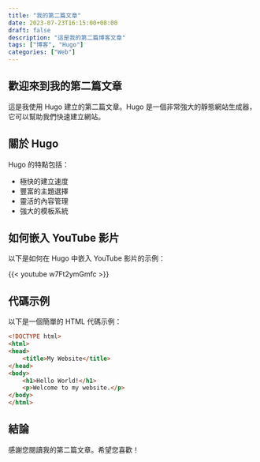 ```yaml
---
title: "我的第二篇文章"
date: 2023-07-23T16:15:00+08:00
draft: false
description: "這是我的第二篇博客文章"
tags: ["博客", "Hugo"]
categories: ["Web"]
---
```


## 歡迎來到我的第二篇文章

這是我使用 Hugo 建立的第二篇文章。Hugo 是一個非常強大的靜態網站生成器，它可以幫助我們快速建立網站。

## 關於 Hugo

Hugo 的特點包括：

- 極快的建立速度
- 豐富的主題選擇
- 靈活的內容管理
- 強大的模板系統

## 如何嵌入 YouTube 影片

以下是如何在 Hugo 中嵌入 YouTube 影片的示例：

{{< youtube w7Ft2ymGmfc >}}

## 代碼示例

以下是一個簡單的 HTML 代碼示例：

```html
<!DOCTYPE html>
<html>
<head>
    <title>My Website</title>
</head>
<body>
    <h1>Hello World!</h1>
    <p>Welcome to my website.</p>
</body>
</html>
```

## 結論

感謝您閱讀我的第二篇文章。希望您喜歡！ 
